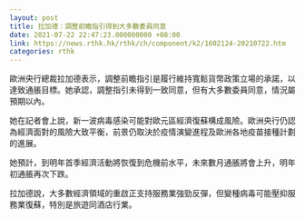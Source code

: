 ```yaml
---
layout: post
title: 拉加德：調整前瞻指引得到大多數委員同意
date: 2021-07-22 22:47:23.000000000 +08:00
link: https://news.rthk.hk/rthk/ch/component/k2/1602124-20210722.htm
categories: rthk
---
```


歐洲央行總裁拉加德表示，調整前瞻指引是履行維持寬鬆貨幣政策立場的承諾，以達致通脹目標。她承認，調整指引未得到一致同意，但有大多數委員同意，情況屬預期以內。

她在記者會上說，新一波病毒感染可能對歐元區經濟復蘇構成風險。歐洲央行仍認為經濟面對的風險大致平衡，前景仍取決於疫情演變進程及歐洲各地疫苗接種計劃的進展。

她預計，到明年首季經濟活動將恢復到危機前水平，未來數月通脹將會上升，明年初通脹再次下跌。

拉加德說，大多數經濟領域的重啟正支持服務業強勁反彈，但變種病毒可能壓抑服務業復蘇，特別是旅遊同酒店行業。
